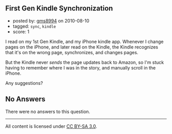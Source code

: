 ## First Gen Kindle Synchronization

- posted by: [gms8994](https://stackexchange.com/users/-1/825-gms8994) on 2010-08-10
- tagged: `sync`, `kindle`
- score: 1

<p>I read on my 1st Gen Kindle, and my iPhone kindle app.  Whenever I change pages on the iPhone, and later read on the Kindle, the Kindle recognizes that it's on the wrong page, synchronizes, and changes pages.</p>

<p>But the Kindle never <em>sends</em> the page updates back to Amazon, so I'm stuck having to remember where I was in the story, and manually scroll in the iPhone.</p>

<p>Any suggestions?</p>


## No Answers

There were no answers to this question.


---

All content is licensed under [CC BY-SA 3.0](https://creativecommons.org/licenses/by-sa/3.0/).

